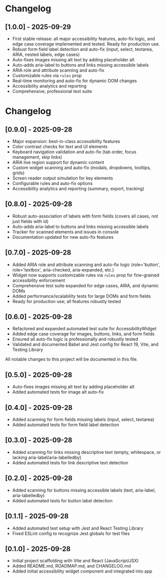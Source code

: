 # Changelog

## [1.0.0] - 2025-09-29

- First stable release: all major accessibility features, auto-fix logic, and edge case coverage implemented and tested. Ready for production use.
- Robust form field label detection and auto-fix (input, select, textarea, ARIA, nested labels, edge cases)
- Auto-fixes images missing alt text by adding placeholder alt
- Auto-adds aria-label to buttons and links missing accessible labels
- ARIA role and attribute scanning and auto-fix
- Customizable rules via `rules` prop
- Real-time monitoring and auto-fix for dynamic DOM changes
- Accessibility analytics and reporting
- Comprehensive, professional test suite

# Changelog

## [0.9.0] - 2025-09-28

- Major expansion: best-in-class accessibility features
- Color contrast checks for text and UI elements
- Keyboard navigation validation and auto-fix (tab order, focus management, skip links)
- ARIA live region support for dynamic content
- Custom widget scanning and auto-fix (modals, dropdowns, tooltips, grids)
- Screen reader output simulation for key elements
- Configurable rules and auto-fix options
- Accessibility analytics and reporting (summary, export, tracking)

## [0.8.0] - 2025-09-28

- Robust auto-association of labels with form fields (covers all cases, not just fields with id)
- Auto-adds aria-label to buttons and links missing accessible labels
- Tracker for scanned elements and issues in console
- Documentation updated for new auto-fix features

## [0.7.0] - 2025-09-28

- Added ARIA role and attribute scanning and auto-fix logic (role='button', role='textbox', aria-checked, aria-expanded, etc.)
- Widget now supports customizable rules via `rules` prop for fine-grained accessibility enforcement
- Comprehensive test suite expanded for edge cases, ARIA, and dynamic DOMs
- Added performance/scalability tests for large DOMs and form fields
- Ready for production use; all features robustly tested

## [0.6.0] - 2025-09-28

- Refactored and expanded automated test suite for AccessibilityWidget
- Added edge case coverage for images, buttons, links, and form fields
- Ensured all auto-fix logic is professionally and robustly tested
- Validated and documented Babel and Jest config for React 19, Vite, and Testing Library

All notable changes to this project will be documented in this file.

## [0.5.0] - 2025-09-28

- Auto-fixes images missing alt text by adding placeholder alt
- Added automated tests for image alt auto-fix

## [0.4.0] - 2025-09-28

- Added scanning for form fields missing labels (input, select, textarea)
- Added automated tests for form field label detection

## [0.3.0] - 2025-09-28

- Added scanning for links missing descriptive text (empty, whitespace, or lacking aria-label/aria-labelledby)
- Added automated tests for link descriptive text detection

## [0.2.0] - 2025-09-28

- Added scanning for buttons missing accessible labels (text, aria-label, aria-labelledby)
- Added automated tests for button label detection

## [0.1.1] - 2025-09-28

- Added automated test setup with Jest and React Testing Library
- Fixed ESLint config to recognize Jest globals for test files

## [0.1.0] - 2025-09-28

- Initial project scaffolding with Vite and React (JavaScript/JSX)
- Added README.md, ROADMAP.md, and CHANGELOG.md
- Added initial accessibility widget component and integrated into app
